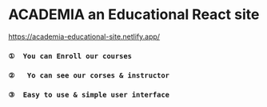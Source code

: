 # ACADEMIA an Educational React site

https://academia-educational-site.netlify.app/

### `①  You can Enroll our courses` 
### `②   Yo can see our corses & instructor` 
### `③  Easy to use & simple user interface` 



